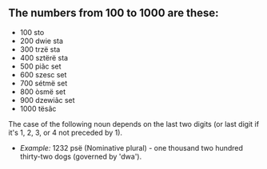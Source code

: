 ## The numbers from 100 to 1000 are these:

*   100 sto
*   200 dwie sta
*   300 trzë sta
*   400 sztërë sta
*   500 piãc set
*   600 szesc set
*   700 sétmë set
*   800 òsmë set
*   900 dzewiãc set
*   1000 tësãc

The case of the following noun depends on the last two digits (or last digit if it's 1, 2, 3, or 4 not preceded by 1).

*   _Example:_ 1232 psë (Nominative plural) - one thousand two hundred thirty-two dogs (governed by 'dwa').